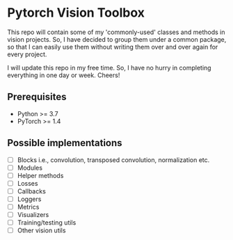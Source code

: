 # Pytorch Vision Toolbox

This repo will contain some of my 'commonly-used' classes and methods in vision projects. So, I have decided to group
them under a common package, so that I can easily use them without writing them over and over again for every project.

I will update this repo in my free time. So, I have no hurry in completing everything in one day or week. Cheers!

## Prerequisites

- Python >= 3.7
- PyTorch >= 1.4

## Possible implementations

- [ ] Blocks i.e., convolution, transposed convolution, normalization etc.
- [ ] Modules
- [ ] Helper methods
- [ ] Losses
- [ ] Callbacks
- [ ] Loggers
- [ ] Metrics
- [ ] Visualizers
- [ ] Training/testing utils
- [ ] Other vision utils